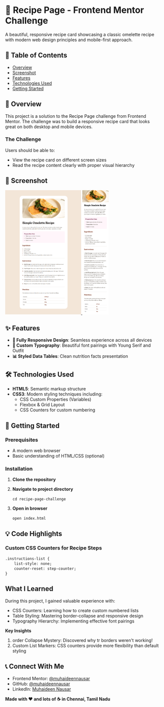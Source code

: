 # 🍳 Recipe Page - Frontend Mentor Challenge

A beautiful, responsive recipe card showcasing a classic omelette recipe with modern web design principles and mobile-first approach.

## 📖 Table of Contents

- [Overview](#overview)
- [Screenshot](#screenshot)
- [Features](#features)
- [Technologies Used](#technologies-used)
- [Getting Started](#getting-started)

## 🎯 Overview

This project is a solution to the Recipe Page challenge from Frontend Mentor. The challenge was to build a responsive recipe card that looks great on both desktop and mobile devices.

### The Challenge

Users should be able to:

- View the recipe card on different screen sizes
- Read the recipe content clearly with proper visual hierarchy

## 📱 Screenshot

<a href="./screenshots/desktop.png">
    <img src="./screenshots/desktop.png" alt="Desktop Screenshot" height="400px">
</a>
<a href="./screenshots/mobile.png">
    <img src="./screenshots/mobile.png" alt="Mobile Screenshot" height="400px">
</a>

## ✨ Features

- **📱 Fully Responsive Design**: Seamless experience across all devices
- **🎨 Custom Typography**: Beautiful font pairings with Young Serif and Outfit
- **📊 Styled Data Tables**: Clean nutrition facts presentation

## 🛠️ Technologies Used

- **HTML5**: Semantic markup structure
- **CSS3**: Modern styling techniques including:
  - CSS Custom Properties (Variables)
  - Flexbox & Grid Layout
  - CSS Counters for custom numbering

## 🚀 Getting Started

### Prerequisites

- A modern web browser
- Basic understanding of HTML/CSS (optional)

### Installation

1. **Clone the repository**

2. **Navigate to project directory**

   `cd recipe-page-challenge`

3. **Open in browser**

   `open index.html`

## 💡 Code Highlights

### Custom CSS Counters for Recipe Steps

```
.instructions-list {
    list-style: none;
    counter-reset: step-counter;
}
```

## What I Learned

During this project, I gained valuable experience with:

- CSS Counters: Learning how to create custom numbered lists
- Table Styling: Mastering border-collapse and responsive design
- Typography Hierarchy: Implementing effective font pairings

**Key Insights**

1. order Collapse Mystery: Discovered why tr borders weren't working!
2. Custom List Markers: CSS counters provide more flexibility than default styling

## 📞 Connect With Me

- Frontend Mentor: [@muhaideennausar](https://www.frontendmentor.io/profile/muhaideennausar)
- GitHub: [@muhaideennausar](https://github.com/muhaideennausar)
- LinkedIn: [Muhaideen Nausar](www.linkedin.com/in/muhaideen-nausar-b87819376)

**Made with ❤️ and lots of ☕ in Chennai, Tamil Nadu**
